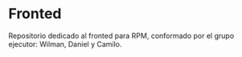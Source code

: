 # Fronted
Repositorio dedicado al fronted para RPM, conformado por el grupo ejecutor: Wilman, Daniel y Camilo.
